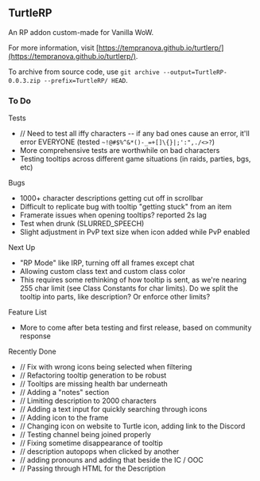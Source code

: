 ## TurtleRP

An RP addon custom-made for Vanilla WoW.

For more information, visit [https://tempranova.github.io/turtlerp/](https://tempranova.github.io/turtlerp/).

To archive from source code, use `git archive --output=TurtleRP-0.0.3.zip --prefix=TurtleRP/ HEAD`.

### To Do

Tests

- // Need to test all iffy characters -- if any bad ones cause an error, it'll error EVERYONE (tested `~!@#$%^&*()-_=+[]\{}|;':",./<>?`)
- More comprehensive tests are worthwhile on bad characters
- Testing tooltips across different game situations (in raids, parties, bgs, etc)

Bugs

- 1000+ character descriptions getting cut off in scrollbar
- Difficult to replicate bug with tooltip "getting stuck" from an item
- Framerate issues when opening tooltips? reported 2s lag
- Test when drunk (SLURRED_SPEECH)
- Slight adjustment in PvP text size when icon added while PvP enabled

Next Up

- "RP Mode" like IRP, turning off all frames except chat
- Allowing custom class text and custom class color
 - This requires some rethinking of how tooltip is sent, as we're nearing 255 char limit (see Class Constants for char limits). Do we split the tooltip into parts, like description? Or enforce other limits?

Feature List

- More to come after beta testing and first release, based on community response

Recently Done

- // Fix with wrong icons being selected when filtering
- // Refactoring tooltip generation to be robust
- // Tooltips are missing health bar underneath
- // Adding a "notes" section
- // Limiting description to 2000 characters
- // Adding a text input for quickly searching through icons
- // Adding icon to the frame
- // Changing icon on website to Turtle icon, adding link to the Discord
- // Testing channel being joined properly
- // Fixing sometime disappearance of tooltip
- // description autopops when clicked by another
- // adding pronouns and adding that beside the IC / OOC
- // Passing through HTML for the Description
